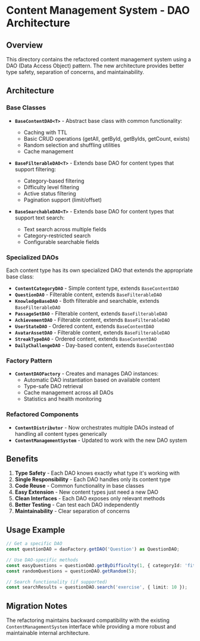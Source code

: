 # Content Management System - DAO Architecture

## Overview

This directory contains the refactored content management system using a DAO (Data Access Object) pattern. The new architecture provides better type safety, separation of concerns, and maintainability.

## Architecture

### Base Classes

- **`BaseContentDAO<T>`** - Abstract base class with common functionality:
  - Caching with TTL
  - Basic CRUD operations (getAll, getById, getByIds, getCount, exists)
  - Random selection and shuffling utilities
  - Cache management

- **`BaseFilterableDAO<T>`** - Extends base DAO for content types that support filtering:
  - Category-based filtering
  - Difficulty level filtering
  - Active status filtering
  - Pagination support (limit/offset)

- **`BaseSearchableDAO<T>`** - Extends base DAO for content types that support text search:
  - Text search across multiple fields
  - Category-restricted search
  - Configurable searchable fields

### Specialized DAOs

Each content type has its own specialized DAO that extends the appropriate base class:

- **`ContentCategoryDAO`** - Simple content type, extends `BaseContentDAO`
- **`QuestionDAO`** - Filterable content, extends `BaseFilterableDAO`
- **`KnowledgeBaseDAO`** - Both filterable and searchable, extends `BaseFilterableDAO`
- **`PassageSetDAO`** - Filterable content, extends `BaseFilterableDAO`
- **`AchievementDAO`** - Filterable content, extends `BaseFilterableDAO`
- **`UserStateDAO`** - Ordered content, extends `BaseContentDAO`
- **`AvatarAssetDAO`** - Filterable content, extends `BaseFilterableDAO`
- **`StreakTypeDAO`** - Ordered content, extends `BaseContentDAO`
- **`DailyChallengeDAO`** - Day-based content, extends `BaseContentDAO`

### Factory Pattern

- **`ContentDAOFactory`** - Creates and manages DAO instances:
  - Automatic DAO instantiation based on available content
  - Type-safe DAO retrieval
  - Cache management across all DAOs
  - Statistics and health monitoring

### Refactored Components

- **`ContentDistributor`** - Now orchestrates multiple DAOs instead of handling all content types generically
- **`ContentManagementSystem`** - Updated to work with the new DAO system

## Benefits

1. **Type Safety** - Each DAO knows exactly what type it's working with
2. **Single Responsibility** - Each DAO handles only its content type
3. **Code Reuse** - Common functionality in base classes
4. **Easy Extension** - New content types just need a new DAO
5. **Clean Interfaces** - Each DAO exposes only relevant methods
6. **Better Testing** - Can test each DAO independently
7. **Maintainability** - Clear separation of concerns

## Usage Example

```typescript
// Get a specific DAO
const questionDAO = daoFactory.getDAO('Question') as QuestionDAO;

// Use DAO-specific methods
const easyQuestions = questionDAO.getByDifficulty(1, { categoryId: 'fitness' });
const randomQuestions = questionDAO.getRandom(5);

// Search functionality (if supported)
const searchResults = questionDAO.search('exercise', { limit: 10 });
```

## Migration Notes

The refactoring maintains backward compatibility with the existing `ContentManagementSystem` interface while providing a more robust and maintainable internal architecture.
